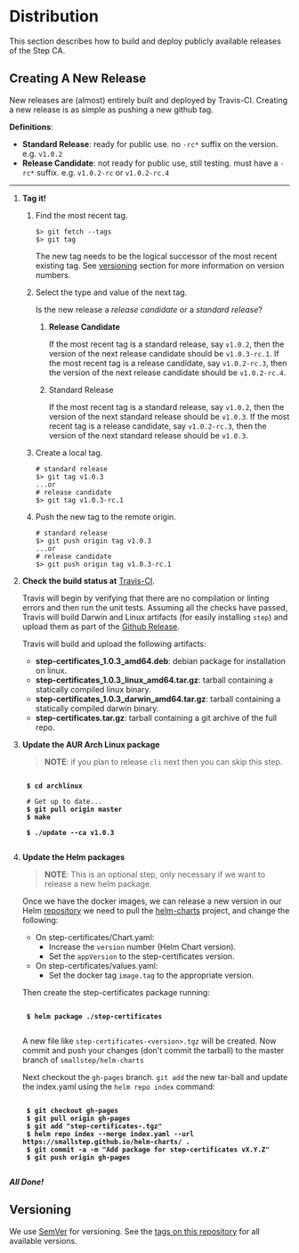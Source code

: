 # Distribution

This section describes how to build and deploy publicly available releases of
the Step CA.

## Creating A New Release

New releases are (almost) entirely built and deployed by Travis-CI. Creating a new
release is as simple as pushing a new github tag.

**Definitions**:

* **Standard Release**: ready for public use. no `-rc*` suffix on the version.
e.g. `v1.0.2`
* **Release Candidate**: not ready for public use, still testing. must have a
`-rc*` suffix. e.g. `v1.0.2-rc` or `v1.0.2-rc.4`

---
1. **Tag it!**

    1. Find the most recent tag.

        ```
        $> git fetch --tags
        $> git tag
        ```

        The new tag needs to be the logical successor of the most recent existing tag.
        See [versioning](#versioning) section for more information on version numbers.

    2. Select the type and value of the next tag.

        Is the new release a *release candidate* or a *standard release*?

        1. **Release Candidate**

            If the most recent tag is a standard release, say `v1.0.2`, then the version
            of the next release candidate should be `v1.0.3-rc.1`. If the most recent tag
            is a release candidate, say `v1.0.2-rc.3`, then the version of the next
            release candidate should be `v1.0.2-rc.4`.

        2. Standard Release

            If the most recent tag is a standard release, say `v1.0.2`, then the version
            of the next standard release should be `v1.0.3`. If the most recent tag
            is a release candidate, say `v1.0.2-rc.3`, then the version of the next
            standard release should be `v1.0.3`.


    3. Create a local tag.

        ```
        # standard release
        $> git tag v1.0.3
        ...or
        # release candidate
        $> git tag v1.0.3-rc.1
        ```

    4. Push the new tag to the remote origin.

        ```
        # standard release
        $> git push origin tag v1.0.3
        ...or
        # release candidate
        $> git push origin tag v1.0.3-rc.1
        ```

2. **Check the build status at**
[Travis-CI](https://travis-ci.com/smallstep/certificates/builds/).

    Travis will begin by verifying that there are no compilation or linting errors
    and then run the unit tests. Assuming all the checks have passed, Travis will
    build Darwin and Linux artifacts (for easily installing `step`) and upload them
    as part of the [Github Release](https://github.com/smallstep/certificates/releases).

    Travis will build and upload the following artifacts:

    * **step-certificates_1.0.3_amd64.deb**: debian package for installation on linux.
    * **step-certificates_1.0.3_linux_amd64.tar.gz**: tarball containing a statically compiled linux binary.
    * **step-certificates_1.0.3_darwin_amd64.tar.gz**: tarball containing a statically compiled darwin binary.
    * **step-certificates.tar.gz**: tarball containing a git archive of the full repo.

3. **Update the AUR Arch Linux package**

    > **NOTE**: if you plan to release `cli` next then you can skip this step.

    <pre><code>
    <b>$ cd archlinux</b>

    # Get up to date...
    <b>$ git pull origin master</b>
    <b>$ make</b>

    <b>$ ./update --ca v1.0.3</b>
    </code></pre>

4. **Update the Helm packages**

    > **NOTE**: This is an optional step, only necessary if we want to release a
    > new helm package.

    Once we have the docker images, we can release a new version in our Helm
    [repository](https://smallstep.github.io/helm-charts/) we need to pull the
    [helm-charts](https://github.com/smallstep/helm-charts) project, and change the
    following:

    * On step-certificates/Chart.yaml:
      * Increase the `version` number (Helm Chart version).
      * Set the `appVersion` to the step-certificates version.
    * On step-certificates/values.yaml:
      * Set the docker tag `image.tag` to the appropriate version.

    Then create the step-certificates package running:

    <pre><code>
    <b>$ helm package ./step-certificates</b>
    </code></pre>

    A new file like `step-certificates-<version>.tgz` will be created.
    Now commit and push your changes (don't commit the tarball) to the master
    branch of `smallstep/helm-charts`

    Next checkout the `gh-pages` branch. `git add` the new tar-ball and update
    the index.yaml using the `helm repo index` command:

    <pre><code>
    <b>$ git checkout gh-pages</b>
    <b>$ git pull origin gh-pages</b>
    <b>$ git add "step-certificates-<version>.tgz"</b>
    <b>$ helm repo index --merge index.yaml --url https://smallstep.github.io/helm-charts/ .</b>
    <b>$ git commit -a -m "Add package for step-certificates vX.Y.Z"</b>
    <b>$ git push origin gh-pages</b>
    </code></pre>

***All Done!***

## Versioning

We use [SemVer](http://semver.org/) for versioning. See the
[tags on this repository](https://github.com/smallstep/certificates) for all
available versions.
